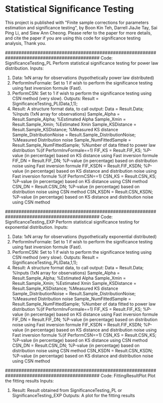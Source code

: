 # Statistical Significance Testing
This project is published with "Finite sample corrections for parameters estimation and significance testing", 
by Boon Kin Teh, Darrell JiaJie Tay, Sai Ping Li, and Siew Ann Cheong. Please refer to the paper for more details, and cite the paper if you are using this code for significance testing analysis, Thank you.

###########################################################################################
Code: SignificanceTesting_PL
Perform statistical significance testing for power law distribution. 
Inputs: 
1) Data: 1xN array for observations (hypothetically power law distributed)
2) PerformInvFormale: Set to 1 if wish to perform the significance testing using fast inversion formule (Fast).
3) PerformCSN: Set to 1 if wish to perform the significance testing using CSN method (very slow).
Outputs:
Result = SignificanceTesting_PL(Data,1,1);
1) Result: A structure format data, to call output: 
Data = Result.Data;   %Inputs (1xN array for observations)
Sample_Alpha = Result.Sample_Alpha;   %Estimated Alpha
Sample_Xmin = Result.Sample_Xmin;   %Estimated Xmin
Sample_KSDistance = Result.Sample_KSDistance;     %Measured KS distance
Sample_DistributionNoise = Result.Sample_DistributionNoise;     %Measured Distribution noise
Sample_NumFittedSample = Result.Sample_NumFittedSample;     %Number of data fitted to power law distribution
%(if PerformInvFormale==1)
FIF_KS = Result.FIF_KS;     %P-value (in percentage) based on KS distance using Fast inversion formule
FIF_DN = Result.FIF_DN;     %P-value (in percentage) based on distribution noise using Fast inversion formule
FIF_KSDN = Result.FIF_KSDN;     %P-value (in percentage) based on KS distance and distribution noise using Fast inversion formule
%(if PerformCSN==1)
CSN_KS = Result.CSN_KS;     %P-value (in percentage) based on KS distance using CSN method
CSN_DN = Result.CSN_DN;     %P-value (in percentage) based on distribution noise using CSN method
CSN_KSDN = Result.CSN_KSDN;     %P-value (in percentage) based on KS distance and distribution noise using CSN method


###########################################################################################
Code: SignificanceTesting_EXP
Perform statistical significance testing for exponential distribution. 
Inputs: 
1) Data: 1xN array for observations (hypothetically exponential distributed)
2) PerformInvFormale: Set to 1 if wish to perform the significance testing using fast inversion formule (Fast).
3) PerformCSN: Set to 1 if wish to perform the significance testing using CSN method (very slow).
Outputs:
Result = SignificanceTesting_PL(Data,1,1);
1) Result: A structure format data, to call output: 
Data = Result.Data;   %Inputs (1xN array for observations)
Sample_Alpha = Result.Sample_Alpha;   %Estimated Alpha
Sample_Xmin = Result.Sample_Xmin;   %Estimated Xmin
Sample_KSDistance = Result.Sample_KSDistance;     %Measured KS distance
Sample_DistributionNoise = Result.Sample_DistributionNoise;     %Measured Distribution noise
Sample_NumFittedSample = Result.Sample_NumFittedSample;     %Number of data fitted to power law distribution
%(if PerformInvFormale==1)
FIF_KS = Result.FIF_KS;     %P-value (in percentage) based on KS distance using Fast inversion formule
FIF_DN = Result.FIF_DN;     %P-value (in percentage) based on distribution noise using Fast inversion formule
FIF_KSDN = Result.FIF_KSDN;     %P-value (in percentage) based on KS distance and distribution noise using Fast inversion formule
%(if PerformCSN==1)
CSN_KS = Result.CSN_KS;     %P-value (in percentage) based on KS distance using CSN method
CSN_DN = Result.CSN_DN;     %P-value (in percentage) based on distribution noise using CSN method
CSN_KSDN = Result.CSN_KSDN;     %P-value (in percentage) based on KS distance and distribution noise using CSN method


###########################################################################################
Code: FittingResultPlot
Plot the fitting results
Inputs: 
1) Result: Result obtained from SignificanceTesting_PL or SignificanceTesting_EXP
Outputs:
A plot for the fitting results
